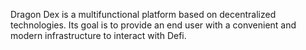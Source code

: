 Dragon Dex is a multifunctional platform based on decentralized technologies. 
Its goal is to provide an end user with a convenient and modern infrastructure to interact with Defi.
